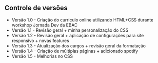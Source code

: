 ## Controle de versões

- Versão 1.0 - Criação do curriculo online utilizando HTML+CSS durante workshop Jornada Dev da EBAC
- Versão 1.1 - Revisão geral + minha personalização do CSS
- Versão 1.2 - Revisão geral + aplicação de configurações para site responsivo + novas features
- Versão 1.3 - Atualização dos cargos + revisão geral da formatação
- Versão 1.4 - Criação de múltiplas páginas + adicionado spotify 
- Versão 1.5 - Melhorias no CSS